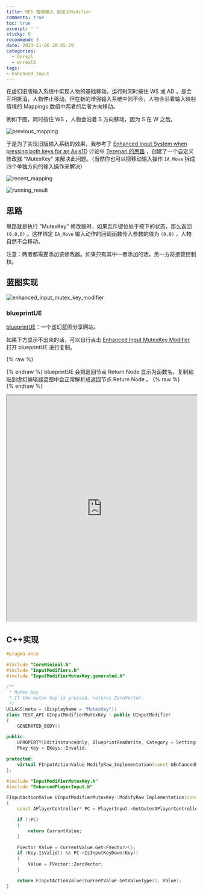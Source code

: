 ```yaml
---
title: UE5 增强输入 自定义Modifier
comments: true
toc: true
excerpt: ' '
sticky: 0
recommend: 3
date: 2023-11-06 20:45:29
categories:
  - Unreal
  - Unreal5
tags:
- Enhanced Input
---
```

在虚幻旧版输入系统中实现人物的基础移动，运行时同时按住 WS 或 AD ，是会互相抵消，人物停止移动。但在新的增强输入系统中则不会，人物会沿着输入映射情境的 Mappings 数组中两者的后者方向移动。

例如下图，同时按住 WS ，人物会沿着 S 方向移动，因为 S 在 W 之后。

![previous_mapping](previous_mapping.png)

于是为了实现旧版输入系统的效果，我参考了 [Enhanced Input System when pressing both keys for an Axis1D](https://www.reddit.com/r/unrealengine/comments/15dqngd/enhanced_input_system_when_pressing_both_keys_for/) 讨论中 [Tezenari 的思路](https://www.reddit.com/r/unrealengine/comments/15dqngd/comment/ju47la1/?utm_source=share&utm_medium=web2x&context=3) ，创建了一个自定义修改器 "MutexKey" 来解决此问题。（当然你也可以把移动输入操作 `IA_Move` 拆成四个单独方向的输入操作来解决）

![recent_mapping](recent_mapping.png)

![running_result](running_result.gif)

## 思路

思路就是执行 "MutexKey" 修改器时，如果互斥键位处于按下的状态，那么返回 `(0,0,0)` 。这样绑定 `IA_Move` 输入动作的回调函数传入参数的值为 `(0,0)` ，人物自然不会移动。

注意：两者都需要添加该修改器。如果只有其中一者添加的话，另一方将接管控制权。

## 蓝图实现

![enhanced_input_mutex_key_modifier](enhanced_input_mutex_key_modifier.png)

### blueprintUE

[blueprintUE](https://blueprintue.com/)：一个虚幻蓝图分享网站。

如果下方显示不出来的话，可以自行点击 [Enhanced Input MutexKey Modifier](https://blueprintue.com/blueprint/p6uxpvwj/) 打开 blueprintUE 进行复制。

{% raw %}<article class="message is-link"><div class="message-body">{% endraw %}
blueprintUE 会把返回节点 Return Node 显示为函数名。复制粘贴到虚幻编辑器蓝图中会正常解析成返回节点 Return Node 。
{% raw %}</div></article>{% endraw %}

<iframe src="https://blueprintue.com/render/p6uxpvwj/" width="100%" height="600" scrolling="no" allowfullscreen></iframe>

## C++实现

```cpp InputModifierMutexKey.h
#pragma once

#include "CoreMinimal.h"
#include "InputModifiers.h"
#include "InputModifierMutexKey.generated.h"

/** 
 * Mutex Key
 * If the mutex key is pressed, returns ZeroVector.
 */
UCLASS(meta = (DisplayName = "MutexKey"))
class TEST_API UInputModifierMutexKey : public UInputModifier
{
    GENERATED_BODY()

public:
    UPROPERTY(EditInstanceOnly, BlueprintReadWrite, Category = Settings, meta = (DisplayName = "Key"))
    FKey Key = EKeys::Invalid;

protected:
    virtual FInputActionValue ModifyRaw_Implementation(const UEnhancedPlayerInput* PlayerInput, FInputActionValue CurrentValue, float DeltaTime) override;
};
```

```cpp InputModifierMutexKey.cpp
#include "InputModifierMutexKey.h"
#include "EnhancedPlayerInput.h"

FInputActionValue UInputModifierMutexKey::ModifyRaw_Implementation(const UEnhancedPlayerInput* PlayerInput, FInputActionValue CurrentValue, float DeltaTime)
{
    const APlayerController* PC = PlayerInput->GetOuterAPlayerController();

    if (!PC)
    {
        return CurrentValue;
    }

    FVector Value = CurrentValue.Get<FVector>();
    if (Key.IsValid() && PC->IsInputKeyDown(Key))
    {
        Value = FVector::ZeroVector;
    }

    return FInputActionValue(CurrentValue.GetValueType(), Value);
}
```
